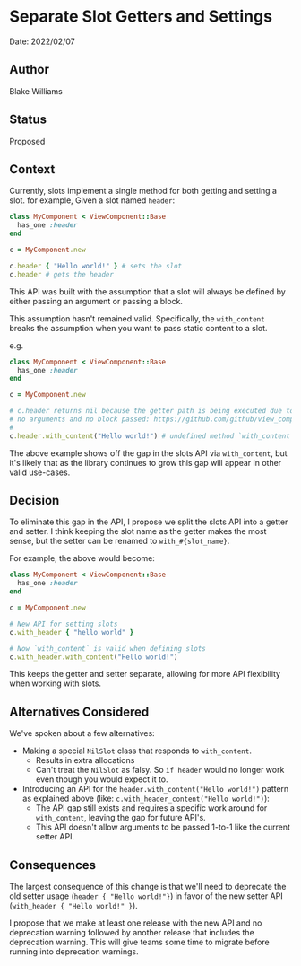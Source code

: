 # Separate Slot Getters and Settings

Date: 2022/02/07

## Author

Blake Williams

## Status

Proposed

## Context

Currently, slots implement a single method for both getting and setting a slot.
for example,  Given a slot named `header`:

```ruby
class MyComponent < ViewComponent::Base
  has_one :header
end

c = MyComponent.new

c.header { "Hello world!" } # sets the slot
c.header # gets the header
```

This API was built with the assumption that a slot will always be defined by
either passing an argument or passing a block.

This assumption hasn't remained valid. Specifically, the `with_content` breaks
the assumption when you want to pass static content to a slot.

e.g.

```ruby
class MyComponent < ViewComponent::Base
  has_one :header
end

c = MyComponent.new

# c.header returns nil because the getter path is being executed due to having
# no arguments and no block passed: https://github.com/github/view_component/blob/main/lib/view_component/slotable_v2.rb#L70-L74
#
c.header.with_content("Hello world!") # undefined method `with_content' for nil:NilClass (NoMethodError)
```

The above example shows off the gap in the slots API via `with_content`, but it's
likely that as the library continues to grow this gap will appear in other
valid use-cases.

## Decision

To eliminate this gap in the API, I propose we split the slots API into a
getter and setter. I think keeping the slot name as the getter makes the most
sense, but the setter can be renamed to `with_#{slot_name}`.

For example, the above would become:

```ruby
class MyComponent < ViewComponent::Base
  has_one :header
end

c = MyComponent.new

# New API for setting slots
c.with_header { "hello world" }

# Now `with_content` is valid when defining slots
c.with_header.with_content("Hello world!")
```

This keeps the getter and setter separate, allowing for more API flexibility
when working with slots.

## Alternatives Considered

We've spoken about a few alternatives:

* Making a special `NilSlot` class that responds to `with_content`.
  * Results in extra allocations
  * Can't treat the `NilSlot` as falsy. So `if header` would no longer work
    even though you would expect it to.
* Introducing an API for the `header.with_content("Hello world!")` pattern as explained above (like: `c.with_header_content("Hello world!")`):
  * The API gap still exists and requires a specific work around for
    `with_content`, leaving the gap for future API's.
  * This API doesn't allow arguments to be passed 1-to-1 like the current setter API.

## Consequences

The largest consequence of this change is that we'll need to deprecate the old
setter usage (`header { "Hello world!"}`) in favor of the new setter API
(`with_header { "Hello world!" }`).

I propose that we make at least one release with the new API and no deprecation
warning followed by another release that includes the deprecation warning. This
will give teams some time to migrate before running into deprecation warnings.
